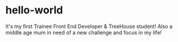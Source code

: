 # hello-world
It's my first
Trainee Front End Developer & TreeHouse student!
Also a middle age mum in need of a new challenge and focus in my life!
